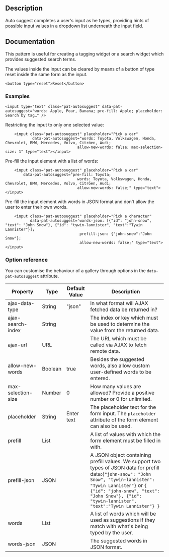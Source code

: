 ## Description
Auto suggest completes a user's input as he types, providing hints of possible input values in a dropdown list underneath the input field.

## Documentation

This pattern is useful for creating a tagging widget or a search widget which provides suggested search terms.

The values inside the input can be cleared by means of a button of type reset inside the same form as the input.

    <button type="reset">Reset</button>

### Examples


    <input type="text" class="pat-autosuggest" data-pat-autosuggest="words: Apple, Pear, Banana; pre-fill: Apple; placeholder: Search by tag…" />


Restricting the input to only one selected value:

        <input class="pat-autosuggest" placeholder="Pick a car"
                data-pat-autosuggest="words: Toyota, Volkswagen, Honda, Chevrolet, BMW, Mercedes, Volvo, Citröen, Audi;
                                    allow-new-words: false; max-selection-size: 1" type="text"></input>

Pre-fill the input element with a list of words:

        <input class="pat-autosuggest" placeholder="Pick a car"
            data-pat-autosuggest="pre-fill: Toyota;
                                    words: Toyota, Volkswagen, Honda, Chevrolet, BMW, Mercedes, Volvo, Citröen, Audi;
                                    allow-new-words: false;" type="text"></input>

Pre-fill the input element with words in JSON format and don't allow the user to enter their own words.

        <input class="pat-autosuggest" placeholder="Pick a character"
               data-pat-autosuggest='words-json: [{"id": "john-snow", "text": "John Snow"}, {"id": "tywin-lannister", "text":"Tywin Lannister"}];
                                     prefill-json: {"john-snow":"John Snow"};
                                     allow-new-words: false;' type="text"></input>

### Option reference

You can customise the behaviour of a gallery through options in the `data-pat-autosuggest` attribute.


| Property            | Type     | Default Value  | Description                                                                                                 |
| --------------------|----------|----------------|-------------------------------------------------------------------------------------------------------------|
| ajax-data-type      | String   | "json"         | In what format will AJAX fetched data be returned in?                                                       |
| ajax-search-index   | String   |                | The index or key which must be used to determine the value from the returned data.                          |
| ajax-url            | URL      |                | The URL which must be called via AJAX to fetch remote data.                                                 |
| allow-new-words     | Boolean  | true           | Besides the suggested words, also allow custom user-defined words to be entered.                            |
| max-selection-size  | Number   | 0              | How many values are allowed? Provide a positive number or 0 for unlimited.                                  |
| placeholder         | String   | Enter text     | The placeholder text for the form input. The `placeholder` attribute of the form element can also be used.  |
| prefill             | List     |                | A list of values with which the form element must be filled in with.                                        |
| prefill-json        | JSON     |                | A JSON object containing prefill values. We support two types of JSON data for prefill data:`{"john-snow": "John Snow", "tywin-lannister": "Tywin Lannister"}` or ```{ {"id": "john-snow", "text": "John Snow"}, {"id": "tywin-lannister", "text":"Tywin Lannister"} }```  |
| words               | List     |                | A list of words which will be used as suggestions if they match with what's being typed by the user.        |
| words-json          | JSON     |                | The suggested words in JSON format.                                                                         |
